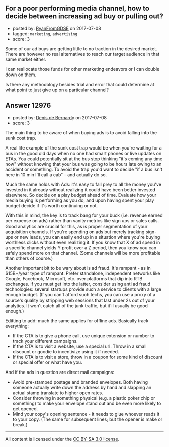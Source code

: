 ## For a poor performing media channel, how to decide between increasing ad buy or pulling out?

- posted by: [RyanFromGDSE](https://stackexchange.com/users/918629/ryanfromgdse) on 2017-07-08
- tagged: `marketing`, `advertising`
- score: 3

<p>Some of our ad buys are getting little to no traction in the desired market. There are however no real alternatives to reach our target audience in that same market either.</p>

<p>I can reallocate those funds for other marketing endeavors or I can double down on them.</p>

<p>Is there any methodology besides trial and error that could determine at what point to just give up on a particular channel?</p>



## Answer 12976

- posted by: [Denis de Bernardy](https://stackexchange.com/users/182468/denis-de-bernardy) on 2017-07-08
- score: 3

<p>The main thing to be aware of when buying ads is to avoid falling into the sunk cost trap.</p>

<p>A real life example of the sunk cost trap would be when you're waiting for a bus in the good old days when no one had smart phones or live updates on ETAs. You could potentially sit at the bus stop thinking "it's coming any time now" without knowing that your bus was going to be hours late owing to an accident or something. To avoid the trap you'd want to decide "if a bus isn't here in 10 min I'll call a cab" - and actually do so.</p>

<p>Much the same holds with Ads: it's easy to fall prey to all the money you've invested in it already without realizing it could have been better invested elsewhere. So decide on a play budget ahead of time. Evaluate how your media buying is performing as you do, and upon having spent your play budget decide if it's worth continuing or not.</p>

<p>With this in mind, the key is to track bang for your buck (i.e. revenue earned per expense on ads) rather than vanity metrics like sign ups or sales calls. Good analytics are crucial for this, as is proper segmentation of your acquisition channels. If you're spending on ads but merely tracking sign-ups or new leads, you can easily end up in a situation where you're buying worthless clicks without even realizing it. If you know that X of ad spend in a specific channel yields Y profit over a Z period, then you know you can safely spend more on that channel. (Some channels will be more profitable than others of course.)</p>

<p>Another important bit to be wary about is ad fraud. It's rampant - as in $15B+/year type of rampant. Prefer standalone, independent networks like Google, Facebook, Microsoft, etc. over platforms that dip into RTB exchanges. If you must get into the latter, consider using anti ad fraud technologies: several startups provide such a service to clients with a large enough budget. (If you can't afford such techs, you can use a proxy of a source's quality by stripping web sessions that last under 2s out of your analytics. It won't catch all of the junk traffic, but it'll usually be good enough.)</p>

<p>Editting to add: much the same applies for offline ads. Basically track everything:</p>

<ul>
<li>If the CTA is to give a phone call, use unique extension or number to track your different campaigns.</li>
<li>If the CTA is to visit a website, use a special url. Throw in a small discount or goodie to incentivize using it if needed.</li>
<li>If the CTA is to visit a store, throw in a coupon for some kind of discount or special offer or what have you.</li>
</ul>

<p>And if the ads in question are direct mail campaigns:</p>

<ul>
<li>Avoid pre-stamped postage and branded envelopes. Both having someone actually write down the address by hand and slapping an actual stamp translate to higher open rates.</li>
<li>Consider throwing in something physical (e.g. a plastic poker chip or something) to make your envelope stand out and be even more likely to get opened.</li>
<li>Mind your copy's opening sentence - it needs to glue whoever reads it to your copy. (The same for subsequent lines; but the opener is make or break.)</li>
</ul>




---

All content is licensed under the [CC BY-SA 3.0 license](https://creativecommons.org/licenses/by-sa/3.0/).
